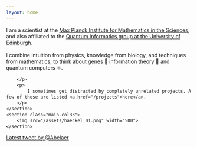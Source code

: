 ```yaml
---
layout: home
---
```


<div class="wrapper  bottom-3">
	<section  class="main-col66">
		<p class='bottom-1'> 
			I am a scientist at the <a href="https://www.mis.mpg.de/jjost/research.html" target="_blank">Max Planck Institute for Mathematics in the Sciences</a>, and also affiliated to the <a href="https://web.inf.ed.ac.uk/quantum-informatics" target="_blank">Quantum Informatics group at the University of Edinburgh</a>.<br>
			<br>
			I combine intuition from physics, knowledge from biology, and techniques from mathematics, to think about genes 🧬 information theory 💾 and quantum computers ⚛️.
			<br>
			
		</p>
		<p>	
			I sometimes get distracted by completely unrelated projects. A few of those are listed <a href="/projects">here</a>.  
		</p>	
	</section>
	<section class="main-col33">
		<img src="/assets/haeckel_01.png" width="500">
	</section>
</div>

<div class="main-col33">
  <div>
    <a class="twitter-timeline"
       href="https://twitter.com/Abelaer"
       data-width="300"
       data-height="300"
       data-chrome="nofooter noscrollbar noborders transparent"
       data-tweet-limit="3"> Latest tweet by @Abelaer</a>
    <script async src="https://platform.twitter.com/widgets.js" charset="utf-8"></script>
  </div>
</div>